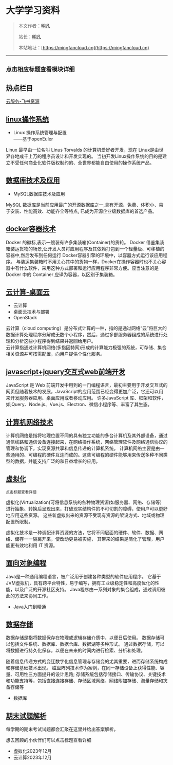 # 大学学习资料

> 本文作者：[明凡]()
>
> 站长：[明凡]()
>
> 本站地址：[https://mingfancloud.cn](https://mingfancloud.cn)

---
`点击相应标题查看模块详细`
---

## 热点栏目

[云服务-飞书资源](https://q1h6kdpo24v.feishu.cn/drive/folder/ZmFUf33BjlvULHdfKzGc1KaPnbf)

## [linux操作系统](Linux操作系统/README.md)

- Linux 操作系统管理与配置  
    ——基于openEuler

Linux 最早由一位名叫 Linus Torvalds 的计算机爱好者开发，现在 Linux是由世界各地成千上万的程序员设计和开发实现的。
当初开发Linux操作系统的目的是建立不受任何商业化软件版权制约的、全世界都能自由使用的操作系统产品。

## [数据库技术及应用](数据库技术及应用/README.md)

- MySQL数据库技术及应用

MySQL 数据库是当前应用最广的开源数据库之一,具有开源、免费、体积小、易于安装、性能高效、功能齐全等特点, 
已成为开源企业级数据库的首选产品。

## [docker容器技术](docker容器技术/README.md)

Docker 的徽标,表示一艘装有许多集装箱(Container)的货轮。
Docker 借鉴集装箱装运货物的场景,让开发人员将应用程序及其依赖打包到一个轻量级、可移植的容器中,然后发布到任何运行 Docker容器引擎的环境中，以容器方式运行该应用程序。
与装运集装箱时不用关心其中的货物一样，Docker在操作容器时也不关心容器中有什么软件，采用这种方式部署和运行应用程序非常方便。应当注意的是Docker 中的 Container 应译为容器，以区别于集装箱。



## [云计算-桌面云](云计算/README.md)

- 云计算
- 桌面云技术与部署
- OpenStack


云计算（cloud computing）是分布式计算的一种，指的是通过网络“云”将巨大的数据计算处理程序分解成无数个小程序，然后，通过多部服务器组成的系统进行处理和分析这些小程序得到结果并返回给用户。  
云计算指通过计算机网络(多指因特网)形成的计算能力极强的系统，可存储、集合相关资源并可按需配置，向用户提供个性化服务。


## [javascript+jquery交互式web前端开发](交互式web前端开发/README.md)

JavaScript 是 Web 前端开发中用到的一门编程语言，最初主要用于开发交互式的网页但随着技术的发展，JavaScript的应用范围已经变得更加广泛，它还可以用来开发服务器应用、桌面应用或者移动应用。
许多JavaScript 库、框架和软件，如jQuery、Node.js、Vue.js、Electron、微信小程序等、丰富了其生态。

## [计算机网络技术](计算机网络技术/README.md)

计算机网络是指将地理位置不同的具有独立功能的多台计算机及其外部设备，通过通信线路和通信设备连接起来，在网络操作系统，网络管理软件及网络通信协议的管理和协调下，实现资源共享和信息传递的计算机系统。
计算机网络主要是由一些通用的、可编程的硬件互连而成的。这些可编程的硬件能够用来传送多种不同类型的数据，并能支持广泛的和日益增长的应用。

## [虚拟化](虚拟化/README.md)

`点击标题查看详细`

虚拟化(Virtualization)可将信息系统的各种物理资源(如服务器、网络、存储等）
进行抽象、转换后呈现出来，打破现实结构件的不可切割的障碍，使用户可以更好地应用这些资源。
这些新虚拟出来的资源不受现有资源的架设方式、地域或物理配置所限制。

虚拟化技术是一种调配计算资源的方法，它将不同层面的硬件、软件、数据、网络、储存一一隔离开来，使改动更易被实施，
其带来的结果是简化了管理，用户能更有效地利用 IT 资源。

## [面向对象编程](面向对象编程/README.md)

Java是一种通用编程语言，被广泛用于创建各种类型的软件应用程序。
它基于JVM虚拟机，具有跨平台特性，易于编写，拥有工业级稳定性和高度优化的性能，以及广泛的开源社区支持。
Java程序由一系列对象的集合组成，通过调用彼此的方法来协同工作。

- Java入门到精通

## [数据存储](数据存储/README.md)

数据存储是指将数据保存在物理或逻辑存储介质中，以便日后使用。
数据存储可以包括文件系统、数据库、数据仓库、数据湖等多种形式。
通过数据存储，可以将数据进行持久化保存，以便在未来的时间内进行检索、分析和处理。

随着信息传递方式的变迁数字化信息管理与存储变的尤其重要，进而存储系统构成和存储基础技术出现。
磁盘阵列技术作为案例，在同一存储设备上获得性能、容量、可用性三方面提升的设计思路;
存储系统包括存储接口、传输协议、关键技术和功能支持等，包括直接连接存储、存储区域网络、网络附加存储、海量存储和灾备存储等

- 数据库

## [期末试题解析](期末试题解析/README.md)


每学期的期末考试试题都会汇聚在这里并给出答案解析。  

想去回顾的小伙伴们可以点击标题查看详细

- 虚拟化2023年12月
- 云计算2023年12月

